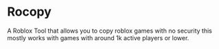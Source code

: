 # Rocopy
A Roblox Tool that allows you to copy roblox games with no security this mostly works with games with around 1k active players or lower.
